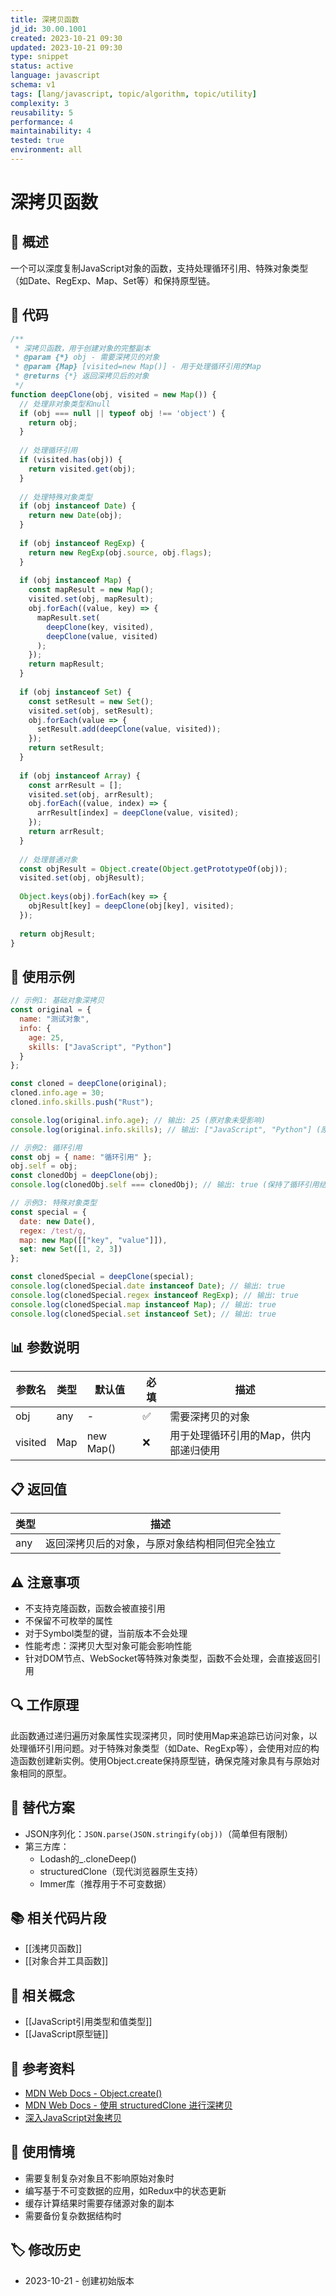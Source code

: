 ```yaml
---
title: 深拷贝函数
jd_id: 30.00.1001
created: 2023-10-21 09:30
updated: 2023-10-21 09:30
type: snippet
status: active
language: javascript
schema: v1
tags: [lang/javascript, topic/algorithm, topic/utility]
complexity: 3
reusability: 5
performance: 4
maintainability: 4
tested: true
environment: all
---
```


# 深拷贝函数

## 📝 概述

一个可以深度复制JavaScript对象的函数，支持处理循环引用、特殊对象类型（如Date、RegExp、Map、Set等）和保持原型链。

## 🧩 代码

```javascript
/**
 * 深拷贝函数，用于创建对象的完整副本
 * @param {*} obj - 需要深拷贝的对象
 * @param {Map} [visited=new Map()] - 用于处理循环引用的Map
 * @returns {*} 返回深拷贝后的对象
 */
function deepClone(obj, visited = new Map()) {
  // 处理非对象类型和null
  if (obj === null || typeof obj !== 'object') {
    return obj;
  }
  
  // 处理循环引用
  if (visited.has(obj)) {
    return visited.get(obj);
  }
  
  // 处理特殊对象类型
  if (obj instanceof Date) {
    return new Date(obj);
  }
  
  if (obj instanceof RegExp) {
    return new RegExp(obj.source, obj.flags);
  }
  
  if (obj instanceof Map) {
    const mapResult = new Map();
    visited.set(obj, mapResult);
    obj.forEach((value, key) => {
      mapResult.set(
        deepClone(key, visited),
        deepClone(value, visited)
      );
    });
    return mapResult;
  }
  
  if (obj instanceof Set) {
    const setResult = new Set();
    visited.set(obj, setResult);
    obj.forEach(value => {
      setResult.add(deepClone(value, visited));
    });
    return setResult;
  }
  
  if (obj instanceof Array) {
    const arrResult = [];
    visited.set(obj, arrResult);
    obj.forEach((value, index) => {
      arrResult[index] = deepClone(value, visited);
    });
    return arrResult;
  }
  
  // 处理普通对象
  const objResult = Object.create(Object.getPrototypeOf(obj));
  visited.set(obj, objResult);
  
  Object.keys(obj).forEach(key => {
    objResult[key] = deepClone(obj[key], visited);
  });
  
  return objResult;
}
```

## 🚀 使用示例

```javascript
// 示例1: 基础对象深拷贝
const original = {
  name: "测试对象",
  info: {
    age: 25,
    skills: ["JavaScript", "Python"]
  }
};

const cloned = deepClone(original);
cloned.info.age = 30;
cloned.info.skills.push("Rust");

console.log(original.info.age); // 输出: 25 (原对象未受影响)
console.log(original.info.skills); // 输出: ["JavaScript", "Python"] (原数组未受影响)

// 示例2: 循环引用
const obj = { name: "循环引用" };
obj.self = obj;
const clonedObj = deepClone(obj);
console.log(clonedObj.self === clonedObj); // 输出: true (保持了循环引用结构)

// 示例3: 特殊对象类型
const special = {
  date: new Date(),
  regex: /test/g,
  map: new Map([["key", "value"]]),
  set: new Set([1, 2, 3])
};

const clonedSpecial = deepClone(special);
console.log(clonedSpecial.date instanceof Date); // 输出: true
console.log(clonedSpecial.regex instanceof RegExp); // 输出: true
console.log(clonedSpecial.map instanceof Map); // 输出: true
console.log(clonedSpecial.set instanceof Set); // 输出: true
```

## 📊 参数说明

| 参数名 | 类型 | 默认值 | 必填 | 描述 |
|-------|------|-------|------|------|
| obj | any | - | ✅ | 需要深拷贝的对象 |
| visited | Map | new Map() | ❌ | 用于处理循环引用的Map，供内部递归使用 |

## 📋 返回值

| 类型 | 描述 |
|------|------|
| any | 返回深拷贝后的对象，与原对象结构相同但完全独立 |

## ⚠️ 注意事项

- 不支持克隆函数，函数会被直接引用
- 不保留不可枚举的属性
- 对于Symbol类型的键，当前版本不会处理
- 性能考虑：深拷贝大型对象可能会影响性能
- 针对DOM节点、WebSocket等特殊对象类型，函数不会处理，会直接返回引用

## 🔍 工作原理

此函数通过递归遍历对象属性实现深拷贝，同时使用Map来追踪已访问对象，以处理循环引用问题。对于特殊对象类型（如Date、RegExp等），会使用对应的构造函数创建新实例。使用Object.create保持原型链，确保克隆对象具有与原始对象相同的原型。

## 🔄 替代方案

- JSON序列化：`JSON.parse(JSON.stringify(obj))`（简单但有限制）
- 第三方库：
  - Lodash的_.cloneDeep()
  - structuredClone（现代浏览器原生支持）
  - Immer库（推荐用于不可变数据）

## 📚 相关代码片段

- [[浅拷贝函数]]
- [[对象合并工具函数]]

## 🔗 相关概念

- [[JavaScript引用类型和值类型]]
- [[JavaScript原型链]]

## 📖 参考资料

- [MDN Web Docs - Object.create()](https://developer.mozilla.org/zh-CN/docs/Web/JavaScript/Reference/Global_Objects/Object/create)
- [MDN Web Docs - 使用 structuredClone 进行深拷贝](https://developer.mozilla.org/zh-CN/docs/Web/API/structuredClone)
- [深入JavaScript对象拷贝](https://juejin.cn/post/6844903929705136141)

## 📝 使用情境

- 需要复制复杂对象且不影响原始对象时
- 编写基于不可变数据的应用，如Redux中的状态更新
- 缓存计算结果时需要存储源对象的副本
- 需要备份复杂数据结构时

## 🏷️ 修改历史

- 2023-10-21 - 创建初始版本 